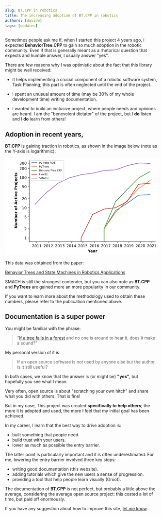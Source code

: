 ```yaml
---
slug: BT.CPP in robotics
title: The increasing adoption of BT.CPP in robotics
authors: [davide]
tags: [updates]
---
```


Sometimes people ask me if, when I started this project 4 years ago,
I expected **BehaviorTree.CPP** to gain so much adoption in the robotic community.
Even if that is generally meant as a rhetorical question that expects and humble answer,
I usually answer "yes". 

There are few reasons why I was optimistic about the fact that this
library might be well received:

- It helps implementing a crucial component of a robotic software system,
Task Planning; this part is often neglected until the end of the project.

- I spent an unusual amount of time (may be 30% of my whole development time)
writing documentation.

- I wanted to build an inclusive project, where people needs and opinions are heard.
I am the "benevolent dictator" of the project, but I **do** listen and I **do** learn from others!

## Adoption in recent years, 

**BT.CPP** is gaining traction in robotics, as shown in the image
below (note as the Y-axis is logarithmic):

![adoption](adoption.png)

This data was obtained from the paper:

 [Behavior Trees and State Machines in Robotics Applications](https://arxiv.org/abs/2208.04211)

SMACH is still the strongest contender,
but you can also note as **BT.CPP** and **PyTrees** are gained more
an more popularity in our community.

If you want to learn more about the 
methodology used to obtain these numbers, 
please refer to the publication mentioned above.

## Documentation is a super power

You might be familiar with the phrase:

>"[If a tree falls in a forest](https://en.wikipedia.org/wiki/If_a_tree_falls_in_a_forest)
and no one is around to hear it, does it make a sound?"

My personal version of it is:

> If an open source software is not used by anyone else but the author, is it still useful?

In both cases, we know that the answer is (or might be) **"yes"**, but hopefully you see what I mean.

Very often, open source is about "scratching your own hitch" and share what you did with others. That is fine!

But in my case, This project was created **specifically to help others**; the more it is adopted and used, the more
I feel that my initial goal has been achieved.

In my career, I learn that the best way to drive adoption is:

- built something that people need.
- build trust with your users.
- lower as much as possible the entry barrier.

The latter point is particularly important and it is often underestimated. 
For me, lowering the entry barrier involved three key steps:

- writing good documentation (this website).
- adding tutorials which give the new users a sense of progression.
- providing a tool that help people learn visually (Groot).

The documentation of **BT.CPP** is not perfect, but probably a little above the average,
considering the average open source project: this costed a lot of time, but paid off enormously.

If you have any suggestion about how to improve this site, 
[let me know](https://github.com/BehaviorTree/btcpp_website/issues).
